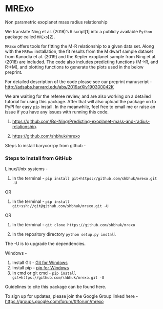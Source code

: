 # MRExo 
Non parametric exoplanet mass radius relationship

We translate Ning et al. (2018)’s `R` script\[1\] into a publicly available `Python`
package called `MRExo`\[2\]. 

`MRExo` offers tools for fitting the M-R relationship to a given data
set.  Along with the `MRExo` installation, the fit
results from the M dwarf sample dataset from Kanodia et al. (2019) and the Kepler
exoplanet sample from  Ning et al. (2018) are included. The code also includes predicting functions (M->R, and R->M), and plotting functions to generate the plots used in the below preprint.

For detailed description of the code please see our preprint manuscript - 
http://adsabs.harvard.edu/abs/2019arXiv190300042K

We are waiting for the referee review, and are also working on a detailed tutorial for using this package. After that will also upload the package on to PyPI for easy `pip` install. In the meanwhile, feel free to email me or raise an issue if you have any issues with running this code. 



1.  <https://github.com/Bo-Ning/Predicting-exoplanet-mass-and-radius-relationship>.

2.  <https://github.com/shbhuk/mrexo>


Steps to install barycorrpy from github - 

### Steps to Install from GitHub 
Linux/Unix systems - 


1. In the terminal - 
 `pip install git+https://github.com/shbhuk/mrexo.git -U`

OR
1. In the terminal - 
`pip install git+ssh://git@github.com/shbhuk/mrexo.git -U `

OR 

1. In the terminal - 
`git clone https://github.com/shbhuk/mrexo`

2. In the repository directory 
`python setup.py install`

The -U is to upgrade the dependencies.


Windows - 
 1. Install Git - [Git for Windows](https://git-for-windows.github.io/)
 2. Install pip - [pip for Windows](https://pip.pypa.io/en/stable/installing/)
 3. In cmd or git cmd - 
  `pip install git+https://github.com/shbhuk/mrexo.git -U`


Guidelines to cite this package can be found here.

To sign up for updates, please join the Google Group linked here - https://groups.google.com/forum/#!forum/mrexo



